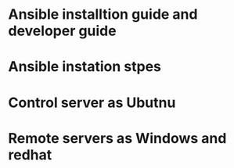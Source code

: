 # Ansible installtion guide and developer guide
# Ansible instation stpes
# Control server as Ubutnu 
# Remote servers as Windows and redhat

